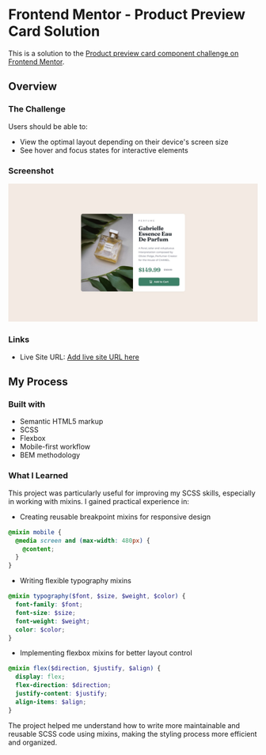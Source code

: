 # Frontend Mentor - Product Preview Card Solution

This is a solution to the [Product preview card component challenge on Frontend Mentor](https://www.frontendmentor.io/challenges/product-preview-card-component-GO7UmttRfa).

## Overview

### The Challenge

Users should be able to:

- View the optimal layout depending on their device's screen size
- See hover and focus states for interactive elements

### Screenshot

![](./design/desktop-design.jpg)

### Links

- Live Site URL: [Add live site URL here](https://your-live-site-url.com)

## My Process

### Built with

- Semantic HTML5 markup
- SCSS
- Flexbox
- Mobile-first workflow
- BEM methodology

### What I Learned

This project was particularly useful for improving my SCSS skills, especially in working with mixins. I gained practical experience in:

- Creating reusable breakpoint mixins for responsive design

```scss
@mixin mobile {
  @media screen and (max-width: 480px) {
    @content;
  }
}
```

- Writing flexible typography mixins

```scss
@mixin typography($font, $size, $weight, $color) {
  font-family: $font;
  font-size: $size;
  font-weight: $weight;
  color: $color;
}
```

- Implementing flexbox mixins for better layout control

```scss
@mixin flex($direction, $justify, $align) {
  display: flex;
  flex-direction: $direction;
  justify-content: $justify;
  align-items: $align;
}
```

The project helped me understand how to write more maintainable and reusable SCSS code using mixins, making the styling process more efficient and organized.
